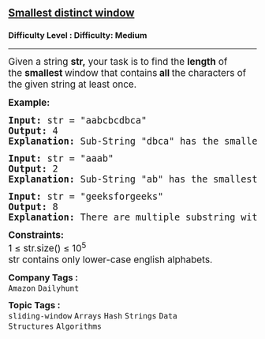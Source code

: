 <h2><a href="https://www.geeksforgeeks.org/problems/smallest-distant-window3132/1?page=4&category=Arrays&difficulty=Medium&sortBy=submissions">Smallest distinct window</a></h2><h3>Difficulty Level : Difficulty: Medium</h3><hr><div class="problems_problem_content__Xm_eO"><p><span style="font-size: 14pt;">Given a string&nbsp;<strong>str,</strong>&nbsp;your task is to find the&nbsp;<strong>length</strong>&nbsp;of the&nbsp;<strong>smallest&nbsp;</strong>window that contains<strong>&nbsp;all&nbsp;</strong>the characters of the given string at least once.</span></p>
<p><span style="font-size: 14pt;"><strong>Example:</strong></span></p>
<div>
<pre><span style="font-size: 14pt;"><strong>Input:</strong> str = "aabcbcdbca"
<strong>Output:</strong> 4
<strong>Explanation:</strong> Sub-String "dbca" has the smallest length that contains all the characters of str.
</span></pre>
</div>
<pre><span style="font-size: 14pt;"><strong>Input:</strong> str = "aaab"
<strong>Output:</strong> 2
<strong>Explanation:</strong> Sub-String "ab" has the smallest length that contains all the characters of str.</span></pre>
<pre><span style="font-size: 14pt;"><strong>Input:</strong> str = "geeksforgeeks"
<strong>Output:</strong> 8
<strong>Explanation:</strong> There are multiple substring with smallest length that contains all characters of str, "geeksfor" and "forgeeks". </span></pre>
<p><span style="font-size: 14pt;"><strong>Constraints:</strong><br>1 ≤ str.size() ≤ 10<sup>5</sup><br>str contains only lower-case english alphabets.</span></p></div><p><span style=font-size:18px><strong>Company Tags : </strong><br><code>Amazon</code>&nbsp;<code>Dailyhunt</code>&nbsp;<br><p><span style=font-size:18px><strong>Topic Tags : </strong><br><code>sliding-window</code>&nbsp;<code>Arrays</code>&nbsp;<code>Hash</code>&nbsp;<code>Strings</code>&nbsp;<code>Data Structures</code>&nbsp;<code>Algorithms</code>&nbsp;